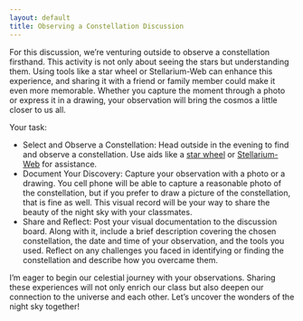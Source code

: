 ```yaml
---
layout: default
title: Observing a Constellation Discussion
---
```


For this discussion, we’re venturing outside to observe a constellation firsthand. This activity is not only about seeing the stars but understanding them. Using tools like a star wheel or Stellarium-Web can enhance this experience, and sharing it with a friend or family member could make it even more memorable. Whether you capture the moment through a photo or express it in a drawing, your observation will bring the cosmos a little closer to us all.

Your task:
- Select and Observe a Constellation: Head outside in the evening to find and observe a constellation. Use aids like a [star wheel](https://storage.googleapis.com/avh-agli/agli/starwheel/index.html) or [Stellarium-Web](https://stellarium-web.org/) for assistance.
- Document Your Discovery: Capture your observation with a photo or a drawing. You cell phone will be able to capture a reasonable photo of the constellation, but if you prefer to draw a picture of the constellation, that is fine as well. This visual record will be your way to share the beauty of the night sky with your classmates.
- Share and Reflect: Post your visual documentation to the discussion board. Along with it, include a brief description covering the chosen constellation, the date and time of your observation, and the tools you used. Reflect on any challenges you faced in identifying or finding the constellation and describe how you overcame them.

I’m eager to begin our celestial journey with your observations. Sharing these experiences will not only enrich our class but also deepen our connection to the universe and each other. Let’s uncover the wonders of the night sky together!
